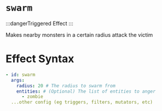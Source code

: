 # `swarm`

:::dangerTriggered Effect
:::

Makes nearby monsters in a certain radius attack the victim

# Effect Syntax

```yaml
- id: swarm
  args:
    radius: 20 # The radius to swarm from
    entities: # (Optional) The list of entities to anger
      - zombie 
  ...other config (eg triggers, filters, mutators, etc)
```

